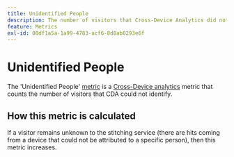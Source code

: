 ```yaml
---
title: Unidentified People
description: The number of visitors that Cross-Device Analytics did not identify.
feature: Metrics
exl-id: 00df1a5a-1a99-4783-acf6-8d8ab0293e6f
---
```

# Unidentified People

The 'Unidentified People' [metric](overview.md) is a [Cross-Device analytics](../cda/overview.md) metric that counts the number of visitors that CDA could not identify.

## How this metric is calculated

If a visitor remains unknown to the stitching service (there are hits coming from a device that could not be attributed to a specific person), then this metric increases.
